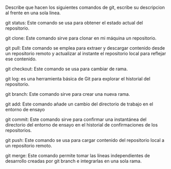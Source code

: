 Describe que hacen los siguientes comandos de git, escribe su descripcion al frente en una sola linea.

git status: Este comando se usa para obtener el estado actual del repositorio.

git clone: Este comando sirve para clonar en mi máquina un repositorio.

git pull: Este comando se emplea para extraer y descargar contenido desde un repositorio remoto y actualizar al instante el repositorio local para reflejar ese contenido.

git checkout: Este comando se usa para cambiar de rama. 

git log: es una herramienta básica de Git para explorar el historial del repositorio.

git branch: Este comando sirve para crear una nueva rama.

git add: Este comando añade un cambio del directorio de trabajo en el entorno de ensayo

git commit: Este comando sirve para confirmar una instantánea del directorio del entorno de ensayo en el historial de confirmaciones de los repositorios.

git push: Este comando se usa para cargar contenido del repositorio local a un repositorio remoto.

git merge: Este comando permite tomar las líneas independientes de desarrollo creadas por git branch e integrarlas en una sola rama.
